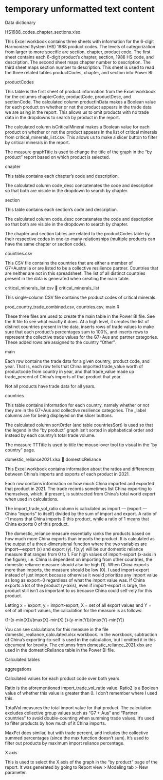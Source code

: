 # temporary unformatted text content

Data dictionary

HS1988_codes_chapter_sections.xlsx

This Excel workbook contains three sheets with information for the 6-digit Harmonized System (HS) 1988 product codes. The levels of categorization from larger to more specific are section, chapter, product code. The first sheet contains each 6-digit product’s chapter, section, 1988 HS code, and description.  The second sheet maps chapter number to description. The third sheet maps section number to description. This sheet is used to read the three related tables productCodes, chapter, and section into Power BI.

productCodes

This table is the first sheet of product information from the Excel workbook for the columns chapterCode, productCode, productDesc, and sectionCode.
The calculated column productInData makes a Boolean value for each product on whether or not the product appears in the trade data we are using in the report. This allows us to omit products with no trade data in the dropdowns to search by product in the report.

The calculated column isCriticalMineral makes a Boolean value for each product on whether or not the product appears in the list of critical minerals from critical_minerals_list.csv. This allows us to make a slicer button to filter by critical minerals in the report.

The measure graphTitle is used to change the title of the graph in the “by product” report based on which product is selected.

chapter

This table contains each chapter’s code and description.

The calculated column code_desc concatenates the code and description so that both are visible in the dropdown to search by chapter.

section

This table contains each section’s code and description.

The calculated column code_desc concatenates the code and description so that both are visible in the dropdown to search by chapter.

The chapter and section tables are related to the productCodes table by their respective codes in one-to-many relationships (multiple products can have the same chapter or section code).

countries.csv

This CSV file contains the countries that are either a member of G7+Australia or are listed to be a collective resilience partner. Countries that are neither are not in this spreadsheet. The list of all distinct countries present in the data is generated when creating the main table. 

critical_minerals_list.csv  critical_minerals_list

This single-column CSV file contains the product codes of critical minerals.

prod_country_trade_combined.csv, countries.csv, main.R

These three files are used to create the main table in the Power BI file. See the R file to see what exactly it does. At a high level, it creates the list of distinct countries present in the data, inserts rows of trade values to make sure that each product’s percentages sum to 100%, and inserts rows to represent the collective trade values for the G7+Aus and partner categories. These added rows are assigned to the country “Other”.

main 

Each row contains the trade data for a given country, product code, and year. That is, each row tells that China imported trade_value worth of productcode from country in year, and that trade_value made up trade_percent of China’s imports of that product that year.

Not all products have trade data for all years.

countries

This table contains information for each country, namely whether or not they are in the G7+Aus and collective resilience categories. The _label columns are for being displayed on the slicer buttons.

The calculated column sortOrder (and table countriesSort) is used so that the legend in the “by product” graph isn’t sorted in alphabetical order and instead by each country’s total trade volume.

The measure TTTitle is used to title the mouse-over tool tip visual in the “by country” page.

domestic_reliance2021.xlsx   domesticReliance 

This Excel workbook contains information about the ratios and differences between China’s imports and exports of each product in 2021.

Each row contains information on how much China imported and exported that product in 2021. The trade records sometimes list China exporting to themselves, which, if present, is subtracted from China’s total world export when used in calculations.

The import_trade_vol_ratio column is calculated as import — (export — China “exports” to itself) divided by the sum of import and export. A ratio of -1 means that China imports 0 this product, while a ratio of 1 means that China exports 0 of this product.

The domestic_reliance measure essentially ranks the products based on how much more China exports than imports the product. It is calculated as the output of a three-dimensional function where the two variables are import—export (x) and export (y). f(x,y) will be our domestic reliance measure that ranges from 0 to 1. For high values of import-export (x-axis in the figure), i.e. China is dependent on importing from other countries, the domestic reliance measure should also be high (1). When China exports more than imports, the measure should be low (0). I used import-export instead of just import because otherwise it would prioritize any import value as long as export=0 regardless of what the import value was. If China exports a lot of the product (y-axis), even if import-export is large, the product still isn’t as important to us because China could self-rely for this product.

Letting x = export, y = import-export, X = set of all export values and Y = set of all import values, the calculation for the measure is as follows:

(1-(x-min⁡(X))/(max⁡(X)-min⁡(X) ))∙(y-min⁡(Y))/(max⁡(Y)-min⁡(Y))
 
You can see calculations for this measure in the file domestic_realiance_calculated.xlsx workbook. In the workbook, subtraction of China’s exporting-to-self is used in the calculation, but I omitted it in this document for brevity.
The columns from domestic_reliance_2021.xlsx are used in the domesticReliance table in the Power BI file.

Calculated tables

aggregations

Calculated values for each product code over both years.

Ratio is the aforementioned import_trade_vol_ratio value. Ratio2 is a Boolean value of whether this value is greater than 0. I don’t remember where I used this.

TotalVol measures the total import value for that product. The calculation excludes collective group values such as “G7 + Aus” and “Partner countries” to avoid double-counting when summing trade values. It’s used to filter products by how much of it China imports.

MaxPct does similar, but with trade percent, and includes the collective summed percentages (since the max function doesn’t sum). It’s used to filter out products by maximum import reliance percentage.

X axis

This is used to select the X axis of the graph in the “by product” page of the report. It was generated by going to Report view > Modeling tab > New parameter.
